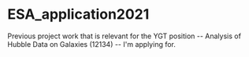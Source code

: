 # ESA_application2021

Previous project work that is relevant for the YGT position -- Analysis of Hubble Data on Galaxies (12134) -- I'm applying for.
